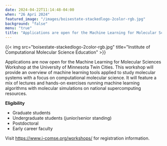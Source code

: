 ```yaml
---
date: 2024-04-22T11:14:48-04:00
when: "26 Apri 2024"
featured_image: "/images/boisestate-stackedlogo-2color-rgb.jpg"
background: "false"
menu: "true"
title: "Applications are open for the Machine Learning for Molecular Science Summer Workshop School"
---
```

{{< img src="boisestate-stackedlogo-2color-rgb.jpg" title="Institute of Computational Molecular Science Education" >}}

Applications are now open for the Machine Learning for Molecular Sciences Workshop at the University of Minnesota Twin Cities.  This 
workshop will provide an overview of machine learning tools applied to study molecular systems with a focus on computational molecular 
science. It will feature a mix of lectures and hands-on exercises running machine learning algorithms with molecular simulations on 
national supercomputing resources.   

**Eligibility**

- Graduate students
- Undergraduate students (junior/senior standing)
- Postdoctoral
- Early career faculty

Visit https://www.i-comse.org/workshops/ for registration information.

